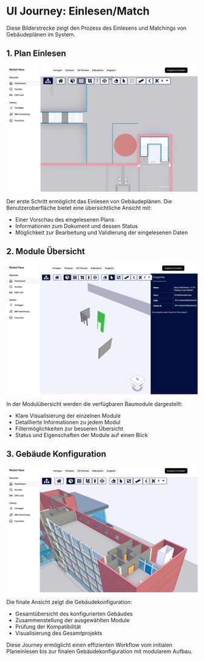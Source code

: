 # UI Journey: Einlesen/Match

Diese Bilderstrecke zeigt den Prozess des Einlesens und Matchings von Gebäudeplänen im System.

## 1. Plan Einlesen
![Plan Einlesen](ui-planeinlesen.png)

Der erste Schritt ermöglicht das Einlesen von Gebäudeplänen. Die Benutzeroberfläche bietet eine übersichtliche Ansicht mit:
- Einer Vorschau des eingelesenen Plans
- Informationen zum Dokument und dessen Status
- Möglichkeit zur Bearbeitung und Validierung der eingelesenen Daten

## 2. Module Übersicht
![Module](ui-Module.png)

In der Modulübersicht werden die verfügbaren Baumodule dargestellt:
- Klare Visualisierung der einzelnen Module
- Detaillierte Informationen zu jedem Modul
- Filtermöglichkeiten zur besseren Übersicht
- Status und Eigenschaften der Module auf einen Blick

## 3. Gebäude Konfiguration
![Gebäude](ui-gebaeude.png)

Die finale Ansicht zeigt die Gebäudekonfiguration:
- Gesamtübersicht des konfigurierten Gebäudes
- Zusammenstellung der ausgewählten Module
- Prüfung der Kompatibilität
- Visualisierung des Gesamtprojekts

Diese Journey ermöglicht einen effizienten Workflow vom initialen Planeinlesen bis zur finalen Gebäudekonfiguration mit modularem Aufbau.
